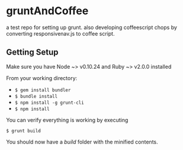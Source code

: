gruntAndCoffee
==============

a test repo for setting up grunt.  also developing coffeescript chops by converting responsivenav.js to coffee script.

## Getting Setup

Make sure you have Node ~> v0.10.24 and Ruby ~> v2.0.0 installed

From your working directory:

* `$ gem install bundler`
* `$ bundle install`
* `$ npm install -g grunt-cli`
* `$ npm install`

You can verify everything is working by executing

`$ grunt build`

You should now have a _build_ folder with the minified contents.
